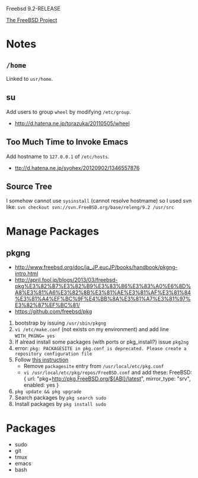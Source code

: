 Freebsd 9.2-RELEASE

[The FreeBSD Project](http://www.freebsd.org/ja/)


Notes
=====


`/home`
------

Linked to `usr/home`.


su
---

Add users to group `wheel` by modifying `/etc/group`.

* <http://d.hatena.ne.jp/torazuka/20110505/wheel>



Too Much Time to Invoke Emacs
-----------------------------

Add hostname to `127.0.0.1` of `/etc/hosts`.

* <ttp://d.hatena.ne.jp/syohex/20120902/1346557876>


Source Tree
-----------

I somehow cannot use `sysinstall` (cannot resolve hostmame) so I used svn like:
`svn checkout svn://svn.FreeBSD.org/base/releng/9.2 /usr/src`



Manage Packages
===============


pkgng
-----

* <http://www.freebsd.org/doc/ja_JP.eucJP/books/handbook/pkgng-intro.html>
* <http://april.fool.jp/blogs/2013/03/freebsd-pkg%E3%82%B7%E3%82%B9%E3%83%86%E3%83%A0%E6%8D%A8%E3%81%A6%E3%82%8B%E3%81%AE%E3%81%AF%E3%81%84%E3%81%A4%EF%BC%9F%E4%BB%8A%E3%81%A7%E3%81%97%E3%82%87%EF%BC%81/>
* <https://github.com/freebsd/pkg>


1. bootstrap by issuing `/usr/sbin/pkgng`
2. `vi /etc/make.conf` (not exists on my environment) and add line
`WITH_PKGNG= yes`
3. If alread install some packages (with ports or pkg_install?) issue `pkg2ng`
5. error: `pkg: PACKAGESITE in pkg.conf is deprecated. Please create a repository configuration file`
6. Follow [this instruction](http://april.fool.jp/blogs/2013/11/pkgng%e3%81%8c%e5%be%a9%e6%b4%bb%e3%81%97%e3%81%9f%e3%81%a8%e8%a8%80%e3%81%a3%e3%81%9f%e3%81%aa%e3%80%82%ef%bc%88%e4%b8%80%e9%83%a8%e3%81%ae%e5%a5%b4%e3%81%ab%e3%81%a8%e3%81%a3%e3%81%a6%ef%bc%89/)
    * Remove `packagesite` entry from `/usr/local/etc/pkg.conf`
    * `vi /usr/local/etc/pkg/repos/FreeBSD.conf` and add these:
          FreeBSD: {
            url: "pkg+http://pkg.FreeBSD.org/${ABI}/latest",
            mirror_type: "srv",
            enabled: yes
          }
7. `pkg update && pkg upgrade`
8. Search packages by `pkg search sudo`
9. Install packages by `pkg install sudo`


Packages
========

* sudo
* git
* tmux
* emacs
* bash
